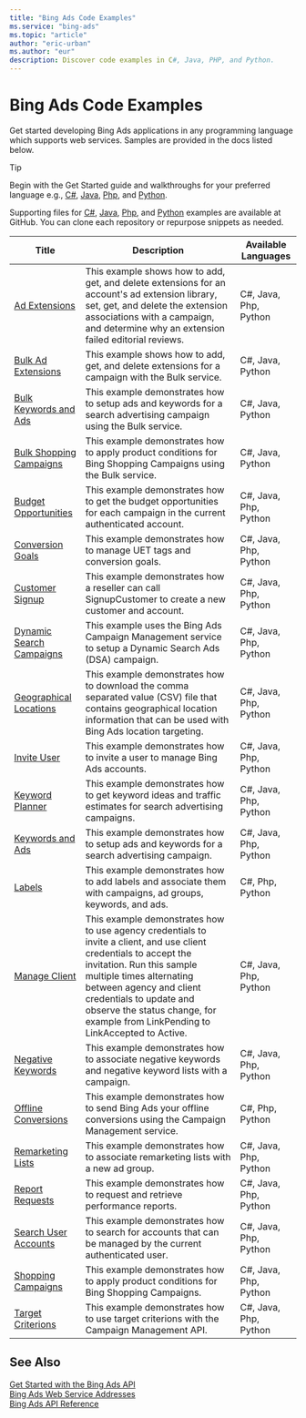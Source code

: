 ```yaml
---
title: "Bing Ads Code Examples"
ms.service: "bing-ads"
ms.topic: "article"
author: "eric-urban"
ms.author: "eur"
description: Discover code examples in C#, Java, PHP, and Python.
---
```

# Bing Ads Code Examples
Get started developing Bing Ads applications in any programming language which supports web services. Samples are provided in the docs listed below. 

> [!TIP]
> Begin with the Get Started guide and walkthroughs for your preferred language e.g., [C#](get-started-csharp.md), [Java](get-started-java.md), [Php](get-started-php.md), and [Python](get-started-python.md). 
>
> Supporting files for [C#](https://github.com/BingAds/BingAds-dotNet-SDK/tree/master/examples/BingAdsExamples), [Java](https://github.com/BingAds/BingAds-Java-SDK/tree/master/examples/BingAdsDesktopApp), [Php](https://github.com/BingAds/BingAds-PHP-SDK/tree/master/samples), and [Python](https://github.com/BingAds/BingAds-Python-SDK/tree/master/examples/BingAdsPythonConsoleExamples) examples are available at GitHub. You can clone each repository or repurpose snippets as needed.

|Title|Description|Available Languages|
|-----|-----|-----|
|[Ad Extensions](./code-example-ad-extensions.md)|This example shows how to add, get, and delete extensions for an account's ad extension library, set, get, and delete the extension associations with a campaign, and determine why an extension failed editorial reviews.|C#, Java, Php, Python|
|[Bulk Ad Extensions](./code-example-bulk-ad-extensions.md)|This example shows how to add, get, and delete extensions for a campaign with the Bulk service.|C#, Java, Python|
|[Bulk Keywords and Ads](./code-example-bulk-keywords-ads.md)|This example demonstrates how to setup ads and keywords for a search advertising campaign using the Bulk service.|C#, Java, Python|
|[Bulk Shopping Campaigns](./code-example-bulk-shopping-campaigns.md)|This example demonstrates how to apply product conditions for Bing Shopping Campaigns using the Bulk service.|C#, Java, Python|
|[Budget Opportunities](./code-example-budget-opportunities.md)|This example demonstrates how to get the budget opportunities for each campaign in the current authenticated account.|C#, Java, Php, Python|
|[Conversion Goals](./code-example-conversion-goals.md)|This example demonstrates how to manage UET tags and conversion goals.|C#, Java, Php, Python|
|[Customer Signup](./code-example-customer-signup.md)|This example demonstrates how a reseller can call SignupCustomer to create a new customer and account.|C#, Java, Php, Python|
|[Dynamic Search Campaigns](./code-example-dynamic-search-campaigns.md)|This example uses the Bing Ads Campaign Management service to setup a Dynamic Search Ads (DSA) campaign.|C#, Java, Php, Python|
|[Geographical Locations](./code-example-geographical-locations.md)|This example demonstrates how to download the comma separated value (CSV) file that contains geographical location information that can be used with Bing Ads location targeting.|C#, Java, Php, Python|
|[Invite User](./code-example-invite-user.md)|This example demonstrates how to invite a user to manage Bing Ads accounts.|C#, Java, Php, Python|
|[Keyword Planner](./code-example-keyword-planner.md)|This example demonstrates how to get keyword ideas and traffic estimates for search advertising campaigns.|C#, Java, Php, Python|
|[Keywords and Ads](./code-example-keywords-ads.md)|This example demonstrates how to setup ads and keywords for a search advertising campaign.|C#, Java, Php, Python|
|[Labels](./code-example-labels.md)|This example demonstrates how to add labels and associate them with campaigns, ad groups, keywords, and ads.|C#, Php, Python|
|[Manage Client](./code-example-manage-client.md)|This example demonstrates how to use agency credentials to invite a client, and use client credentials to accept the invitation. Run this sample multiple times alternating between agency and client credentials to update and observe the status change, for example from LinkPending to LinkAccepted to Active.|C#, Java, Php, Python|
|[Negative Keywords](./code-example-negative-keywords.md)|This example demonstrates how to associate negative keywords and negative keyword lists with a campaign.|C#, Java, Php, Python|
|[Offline Conversions](./code-example-offline-conversions.md)|This example demonstrates how to send Bing Ads your offline conversions using the Campaign Management service.|C#, Php, Python|
|[Remarketing Lists](./code-example-remarketing-lists.md)|This example demonstrates how to associate remarketing lists with a new ad group.|C#, Java, Php, Python|
|[Report Requests](./code-example-report-requests.md)|This example demonstrates how to request and retrieve performance reports.|C#, Java, Php, Python|
|[Search User Accounts](./code-example-search-user-accounts.md)|This example demonstrates how to search for accounts that can be managed by the current authenticated user.|C#, Java, Php, Python|
|[Shopping Campaigns](./code-example-shopping-campaigns.md)|This example demonstrates how to apply product conditions for Bing Shopping Campaigns.|C#, Java, Php, Python|
|[Target Criterions](./code-example-target-criterions.md)|This example demonstrates how to use target criterions with the Campaign Management API.|C#, Java, Php, Python|

## See Also
[Get Started with the Bing Ads API](get-started.md)  
[Bing Ads Web Service Addresses](web-service-addresses.md)  
[Bing Ads API Reference](reference.md)  
